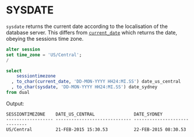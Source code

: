 # SYSDATE

`sysdate` returns the current date according to the localisation of the database server. This differs from [`current_date`](CURRENT_DATE.md) which returns the date, obeying the sessions time zone.

```sql
alter session
set time_zone = 'US/Central';
/

select
    sessiontimezone
  , to_char(current_date, 'DD-MON-YYYY HH24:MI.SS') date_us_central
  , to_char(sysdate, 'DD-MON-YYYY HH24:MI.SS') date_sydney
from dual
```
Output:
```
SESSIONTIMEZONE    DATE_US_CENTRAL               DATE_SYDNEY
------------------ ----------------------------- -----------------------------
US/Central         21-FEB-2015 15:30.53          22-FEB-2015 08:30.53

```
